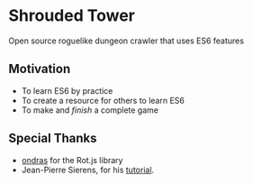 # Shrouded Tower
Open source roguelike dungeon crawler that uses ES6 features
## Motivation
- To learn ES6 by practice
- To create a resource for others to learn ES6
- To make and *finish* a complete game
## Special Thanks
- [ondras](https://github.com/ondras) for the Rot.js library
- Jean-Pierre Sierens, for his [tutorial](http://jpsierens.com/use-es6-right-now/).
